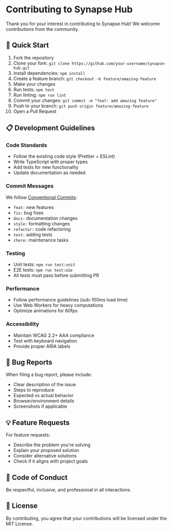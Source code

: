 # Contributing to Synapse Hub

Thank you for your interest in contributing to Synapse Hub! We welcome contributions from the community.

## 🚀 Quick Start

1. Fork the repository
2. Clone your fork: `git clone https://github.com/your-username/synapse-hub.git`
3. Install dependencies: `npm install`
4. Create a feature branch: `git checkout -b feature/amazing-feature`
5. Make your changes
6. Run tests: `npm test`
7. Run linting: `npm run lint`
8. Commit your changes: `git commit -m "feat: add amazing feature"`
9. Push to your branch: `git push origin feature/amazing-feature`
10. Open a Pull Request

## 📋 Development Guidelines

### Code Standards
- Follow the existing code style (Prettier + ESLint)
- Write TypeScript with proper types
- Add tests for new functionality
- Update documentation as needed

### Commit Messages
We follow [Conventional Commits](https://www.conventionalcommits.org/):
- `feat:` new features
- `fix:` bug fixes
- `docs:` documentation changes
- `style:` formatting changes
- `refactor:` code refactoring
- `test:` adding tests
- `chore:` maintenance tasks

### Testing
- Unit tests: `npm run test:unit`
- E2E tests: `npm run test:e2e`
- All tests must pass before submitting PR

### Performance
- Follow performance guidelines (sub-100ms load time)
- Use Web Workers for heavy computations
- Optimize animations for 60fps

### Accessibility
- Maintain WCAG 2.2+ AAA compliance
- Test with keyboard navigation
- Provide proper ARIA labels

## 🐛 Bug Reports

When filing a bug report, please include:
- Clear description of the issue
- Steps to reproduce
- Expected vs actual behavior
- Browser/environment details
- Screenshots if applicable

## 💡 Feature Requests

For feature requests:
- Describe the problem you're solving
- Explain your proposed solution
- Consider alternative solutions
- Check if it aligns with project goals

## 🤝 Code of Conduct

Be respectful, inclusive, and professional in all interactions.

## 📄 License

By contributing, you agree that your contributions will be licensed under the MIT License. 